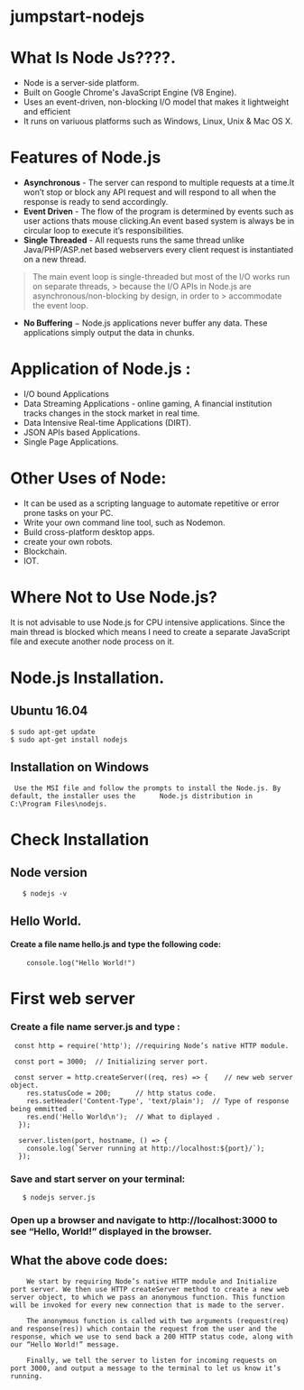 # jumpstart-nodejs

# What Is Node Js????.
 
   * Node is a server-side platform.
   * Built on Google Chrome's JavaScript Engine (V8 Engine).
   * Uses an event-driven, non-blocking I/O model that makes it lightweight and efficient
   * It runs on variuous platforms such as Windows, Linux, Unix & Mac OS X.

# Features of Node.js
   
   * **Asynchronous** - The server can respond to multiple requests at a time.It won’t stop or block any          API request and will respond to all when the response is ready to send accordingly.
   * **Event Driven** - The flow of the program is determined by events such as user actions thats mouse          clicking.An event based system is always be in circular loop to execute it’s responsibilities.
   * **Single Threaded** - All requests runs the same thread unlike Java/PHP/ASP.net based webservers           every client request is instantiated on a new thread.
  > The main event loop is single-threaded but most of the I/O works run on separate threads,             > because the I/O APIs in Node.js are asynchronous/non-blocking by design, in order to                   > accommodate the event loop.
   * **No Buffering** − Node.js applications never buffer any data. These applications simply output the data in chunks.

# Application of Node.js :
  
   * I/O bound Applications
   * Data Streaming Applications - online gaming, A financial institution tracks changes in the stock        market in real time.
   * Data Intensive Real-time Applications (DIRT).
   * JSON APIs based Applications.
   * Single Page Applications.
   
# Other Uses of Node:

   * It can be used as a scripting language to automate repetitive or error prone tasks on your PC.
   * Write your own command line tool, such as Nodemon.
   * Build cross-platform desktop apps.
   * create your own robots.
   * Blockchain.
   * IOT.
   
# Where Not to Use Node.js?
  
  It is not advisable to use Node.js for CPU intensive applications. Since the main thread is blocked which means I need to create a separate JavaScript file and execute another node process on it.
  
# Node.js Installation. 
  
  ## Ubuntu 16.04
    
    $ sudo apt-get update
    $ sudo apt-get install nodejs

  ## Installation on Windows
   
     Use the MSI file and follow the prompts to install the Node.js. By default, the installer uses the      Node.js distribution in C:\Program Files\nodejs.
     
 # Check Installation 
   
   ## Node version 
      
       $ nodejs -v
       
   ## Hello World.
      
   #### Create a file name hello.js and type the following code:
       
        console.log("Hello World!")
        

# First web server
    
   ### Create a file name server.js and type :
   
     const http = require('http'); //requiring Node’s native HTTP module.

     const port = 3000;  // Initializing server port.

     const server = http.createServer((req, res) => {    // new web server object.
        res.statusCode = 200;      // http status code.
        res.setHeader('Content-Type', 'text/plain');  // Type of response being emmitted .
        res.end('Hello World\n');  // What to diplayed .
      });

      server.listen(port, hostname, () => {
        console.log(`Server running at http://localhost:${port}/`);
      });

   ### Save and start server on your terminal:
   
       $ nodejs server.js
      
   ### Open up a browser and navigate to http://localhost:3000 to see “Hello, World!” displayed in the browser.

   ## What the above code does:
  
        We start by requiring Node’s native HTTP module and Initialize port server. We then use HTTP createServer method to create a new web server object, to which we pass an anonymous function. This function will be invoked for every new connection that is made to the server.

        The anonymous function is called with two arguments (request(req) and response(res)) which contain the request from the user and the response, which we use to send back a 200 HTTP status code, along with our “Hello World!” message.

        Finally, we tell the server to listen for incoming requests on port 3000, and output a message to the terminal to let us know it’s running.

